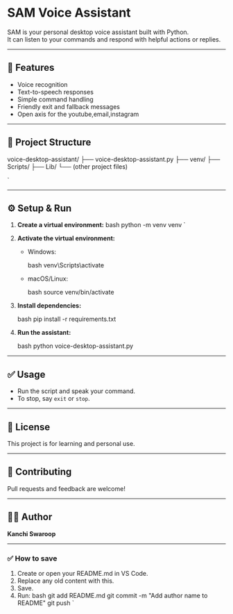 # SAM Voice Assistant

SAM is your personal desktop voice assistant built with Python.  
It can listen to your commands and respond with helpful actions or replies.

---

## 🚀 Features

- Voice recognition
- Text-to-speech responses
- Simple command handling
- Friendly exit and fallback messages
- Open axis for the youtube,email,instagram 

---

## 📂 Project Structure



voice-desktop-assistant/
├── voice-desktop-assistant.py
├── venv/
├── Scripts/
├── Lib/
└── (other project files)

`

---

## ⚙ Setup & Run

1. **Create a virtual environment:**
   bash
   python -m venv venv
`

2. **Activate the virtual environment:**

   * Windows:

     bash
     venv\Scripts\activate
     
   * macOS/Linux:

     bash
     source venv/bin/activate
     

3. **Install dependencies:**

   bash
   pip install -r requirements.txt
   

4. **Run the assistant:**

   bash
   python voice-desktop-assistant.py
   

---

## ✅ Usage

* Run the script and speak your command.
* To stop, say `exit` or `stop`.

---

## 📜 License

This project is for learning and personal use.

---

## 🤝 Contributing

Pull requests and feedback are welcome!

---

## 👨‍💻 Author

**Kanchi Swaroop**


---

### ✅ How to save

1. Create or open your README.md in VS Code.
2. Replace any old content with this.
3. Save.
4. Run:
   bash
   git add README.md
   git commit -m "Add author name to README"
   git push
`
